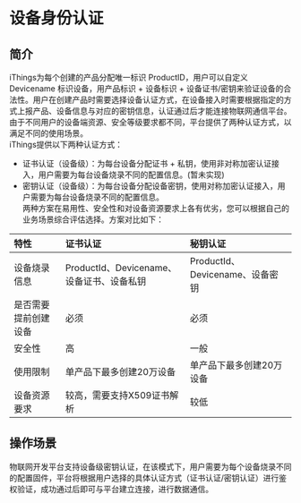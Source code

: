 # 设备身份认证
## 简介
iThings为每个创建的产品分配唯一标识 ProductID，用户可以自定义 Devicename 标识设备，用产品标识 + 设备标识 + 设备证书/密钥来验证设备的合法性。用户在创建产品时需要选择设备认证方式，在设备接入时需要根据指定的方式上报产品、设备信息与对应的密钥信息，认证通过后才能连接物联网通信平台。由于不同用户的设备端资源、安全等级要求都不同，平台提供了两种认证方式，以满足不同的使用场景。  
iThings提供以下两种认证方式：
* 证书认证（设备级）：为每台设备分配证书 + 私钥，使用非对称加密认证接入，用户需要为每台设备烧录不同的配置信息。(暂未实现)
* 密钥认证（设备级）：为每台设备分配设备密钥，使用对称加密认证接入，用户需要为每台设备烧录不同的配置信息。  
  两种方案在易用性、安全性和对设备资源要求上各有优劣，您可以根据自己的业务场景综合评估选择。方案对比如下：

| 特性         | 证书认证                            | 秘钥认证                       |
|:-----------|:--------------------------------|:---------------------------|
| 设备烧录信息     | 	ProductId、Devicename、设备证书、设备私钥 | 	ProductId、Devicename、设备密钥 |
| 是否需要提前创建设备 | 	必须	                            | 必须                         |
| 安全性        | 	高	                             | 一般                         |
| 使用限制       | 	单产品下最多创建20万设备                  | 	单产品下最多创建20万设备             |
| 设备资源要求     | 	较高，需要支持X509证书解析	               | 较低                         |
## 操作场景
物联网开发平台支持设备级密钥认证，在该模式下，用户需要为每个设备烧录不同的配置固件，平台将根据用户选择的具体认证方式（证书认证/密钥认证）进行鉴权验证，成功通过后即可与平台建立连接，进行数据通信。  
